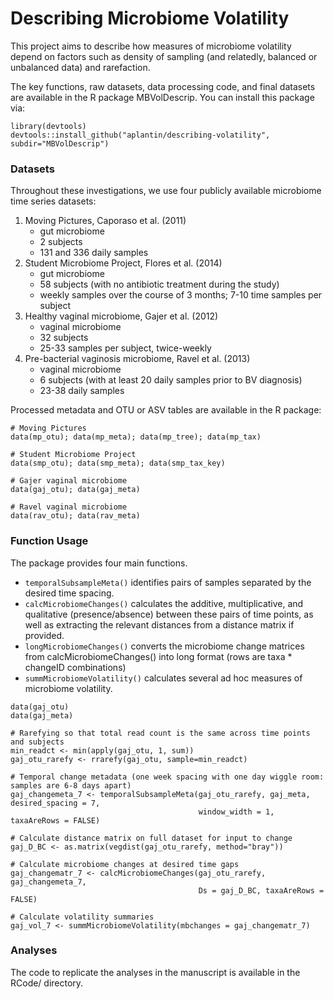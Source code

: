 # Describing Microbiome Volatility 

This project aims to describe how measures of microbiome volatility depend on factors such as density of sampling (and relatedly, balanced or unbalanced data) and rarefaction. 

The key functions, raw datasets, data processing code, and final datasets are available in the R package MBVolDescrip. You can install this package via: 

```
library(devtools)
devtools::install_github("aplantin/describing-volatility", subdir="MBVolDescrip")
```

### Datasets 

Throughout these investigations, we use four publicly available microbiome time series datasets: 

1. Moving Pictures, Caporaso et al. (2011) 
    - gut microbiome 
    - 2 subjects
    - 131 and 336 daily samples 
2. Student Microbiome Project, Flores et al. (2014) 
    - gut microbiome
    - 58 subjects (with no antibiotic treatment during the study)
    - weekly samples over the course of 3 months; 7-10 time samples per subject
3. Healthy vaginal microbiome, Gajer et al. (2012) 
    - vaginal microbiome 
    - 32 subjects 
    - 25-33 samples per subject, twice-weekly 
4. Pre-bacterial vaginosis microbiome, Ravel et al. (2013) 
    - vaginal microbiome 
    - 6 subjects (with at least 20 daily samples prior to BV diagnosis) 
    - 23-38 daily samples 

Processed metadata and OTU or ASV tables are available in the R package: 

```
# Moving Pictures
data(mp_otu); data(mp_meta); data(mp_tree); data(mp_tax)

# Student Microbiome Project 
data(smp_otu); data(smp_meta); data(smp_tax_key) 

# Gajer vaginal microbiome 
data(gaj_otu); data(gaj_meta) 

# Ravel vaginal microbiome
data(rav_otu); data(rav_meta) 
```


### Function Usage 

The package provides four main functions. 

- `temporalSubsampleMeta()` identifies pairs of samples separated by the desired time spacing. 
- `calcMicrobiomeChanges()` calculates the additive, multiplicative, and qualitative (presence/absence) between these pairs of time points, as well as extracting the relevant distances from a distance matrix if provided. 
- `longMicrobiomeChanges()` converts the microbiome change matrices from calcMicrobiomeChanges() into long format (rows are taxa * changeID combinations)
- `summMicrobiomeVolatility()` calculates several ad hoc measures of microbiome volatility. 
    
    
```
data(gaj_otu) 
data(gaj_meta) 

# Rarefying so that total read count is the same across time points and subjects 
min_readct <- min(apply(gaj_otu, 1, sum))
gaj_otu_rarefy <- rrarefy(gaj_otu, sample=min_readct)

# Temporal change metadata (one week spacing with one day wiggle room: samples are 6-8 days apart) 
gaj_changemeta_7 <- temporalSubsampleMeta(gaj_otu_rarefy, gaj_meta, desired_spacing = 7, 
                                          window_width = 1, taxaAreRows = FALSE) 

# Calculate distance matrix on full dataset for input to change
gaj_D_BC <- as.matrix(vegdist(gaj_otu_rarefy, method="bray"))

# Calculate microbiome changes at desired time gaps 
gaj_changematr_7 <- calcMicrobiomeChanges(gaj_otu_rarefy, gaj_changemeta_7, 
                                          Ds = gaj_D_BC, taxaAreRows = FALSE)

# Calculate volatility summaries 
gaj_vol_7 <- summMicrobiomeVolatility(mbchanges = gaj_changematr_7)
```

### Analyses 

The code to replicate the analyses in the manuscript is available in the RCode/ directory. 
